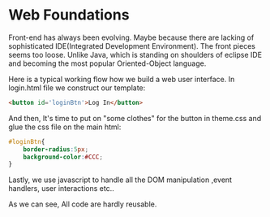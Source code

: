 # Web Foundations

Front-end has always been evolving. Maybe because there are lacking of sophisticated IDE(Integrated Development Environment).
The front pieces seems too loose. Unlike Java, which is standing on shoulders of eclipse IDE and becoming the most popular Oriented-Object language.

Here is a typical working flow how we build a web user interface. In login.html file we construct our template:
```html
<button id='loginBtn'>Log In</button>
```
And then, It's time to put on "some clothes" for the button in theme.css and glue the css file on the main html:
```css
#loginBtn{
    border-radius:5px;
    background-color:#CCC;
}
```
Lastly, we use javascript to handle all the DOM manipulation ,event handlers, user interactions etc..

As we can see, All code are hardly reusable.

